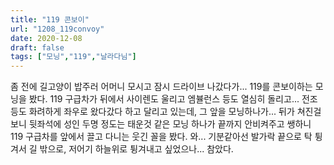 ```yaml
---
title: "119 콘보이"
url: "1208_119convoy"
date: 2020-12-08
draft: false
tags: ["모닝","119","날라다님"]
---
```

좀 전에 길고양이 밥주러 어머니 모시고 잠시 드라이브 나갔다가... 119를 콘보이하는 모닝을 봤다. 119 구급차가 뒤에서 사이렌도 울리고 엠뷸런스 등도 열심히 돌리고... 전조등도 화려하게 좌우로 왔다갔다 하고 달리고 있는데, 그 앞을 모닝하나가... 뒤가 쳐진걸 보니 뒷좌석에 성인 두명 정도는 태운것 같은 모닝 하나가 끝까지 안비켜주고 쌩하니 119 구급차를 앞에서 끌고 다니는 웃긴 꼴을 봤다. 와... 기분같아선 발가락 끝으로 탁 튕겨서 길 밖으로, 저어기 하늘위로 튕겨내고 싶었으나... 참았다.
